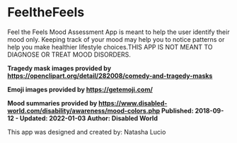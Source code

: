 # FeeltheFeels

Feel the Feels Mood Assessment App is meant to help the user identify
their mood only. Keeping track of your mood may help you to notice patterns or help you
make healthier lifestyle choices.THIS APP IS NOT MEANT TO DIAGNOSE OR TREAT MOOD
DISORDERS.

**Tragedy mask images provided by https://openclipart.org/detail/282008/comedy-and-tragedy-masks**

**Emoji images provided by https://getemoji.com/**

**Mood summaries provided by https://www.disabled-world.com/disability/awareness/mood-colors.php
Published: 2018-09-12 - Updated: 2022-01-03
Author: Disabled World**

This app was designed and created by: Natasha Lucio
